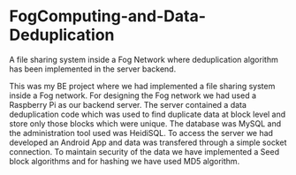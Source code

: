 # FogComputing-and-Data-Deduplication
A file sharing system inside a Fog Network where deduplication algorithm has been implemented in the server backend.

This was my BE project where we had implemented a file sharing system inside a Fog network. For designing the Fog network we had used a Raspberry Pi as our backend server. The server contained a data deduplication code which was used to find duplicate data at block level and store only those blocks which were unique. The database was MySQL and the administration tool used was HeidiSQL. To access the server we had developed an Android App and data was transfered through a simple socket connection. To maintain security of the data we have implemented a Seed block algorithms and for hashing we have used MD5 algorithm.
